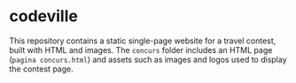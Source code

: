 # codeville

This repository contains a static single-page website for a travel contest, built with HTML and images. The `concurs` folder includes an HTML page (`pagina concurs.html`) and assets such as images and logos used to display the contest page.
